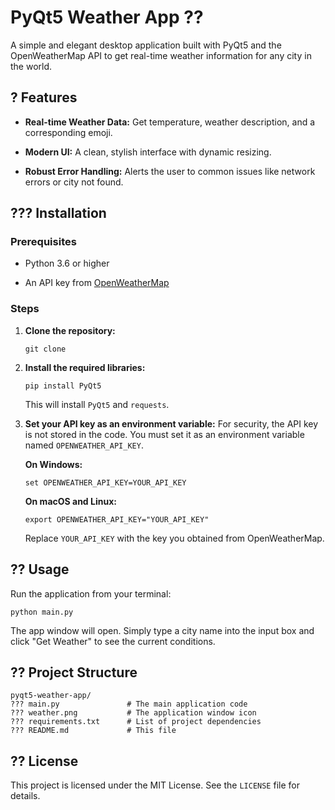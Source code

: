 # PyQt5 Weather App ??

A simple and elegant desktop application built with PyQt5 and the OpenWeatherMap API to get real-time weather information for any city in the world.

## ? Features

* **Real-time Weather Data:** Get temperature, weather description, and a corresponding emoji.

* **Modern UI:** A clean, stylish interface with dynamic resizing.

* **Robust Error Handling:** Alerts the user to common issues like network errors or city not found.

## ??? Installation

### Prerequisites

* Python 3.6 or higher

* An API key from [OpenWeatherMap](https://openweathermap.org/api)

### Steps

1. **Clone the repository:**

   ```
   git clone 
   ```

2. **Install the required libraries:**

   ```
   pip install PyQt5
   ```

   This will install `PyQt5` and `requests`.

3. **Set your API key as an environment variable:**
   For security, the API key is not stored in the code. You must set it as an environment variable named `OPENWEATHER_API_KEY`.

   **On Windows:**

   ```
   set OPENWEATHER_API_KEY=YOUR_API_KEY
   ```

   **On macOS and Linux:**

   ```
   export OPENWEATHER_API_KEY="YOUR_API_KEY"
   ```

   Replace `YOUR_API_KEY` with the key you obtained from OpenWeatherMap.

## ?? Usage

Run the application from your terminal:

```
python main.py
```

The app window will open. Simply type a city name into the input box and click "Get Weather" to see the current conditions.

## ?? Project Structure

```
pyqt5-weather-app/
??? main.py               # The main application code
??? weather.png           # The application window icon
??? requirements.txt      # List of project dependencies
??? README.md             # This file
```

## ?? License

This project is licensed under the MIT License. See the `LICENSE` file for details.